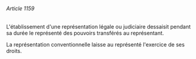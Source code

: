 ###### Article 1159

L'établissement d'une représentation légale ou judiciaire dessaisit pendant sa durée le représenté des pouvoirs transférés au représentant.

La représentation conventionnelle laisse au représenté l'exercice de ses droits.

